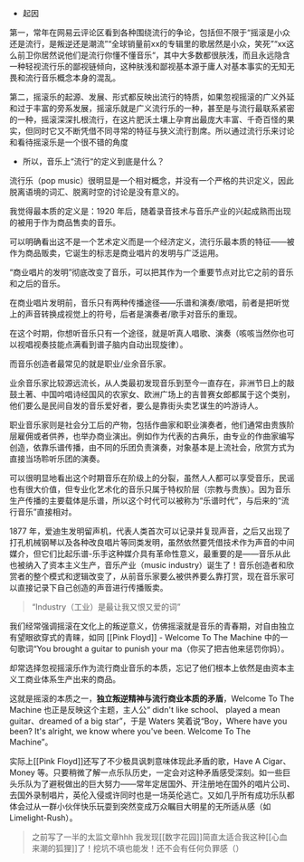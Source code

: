 - 起因

第一，常年在网易云评论区看到各种围绕流行的争论，包括但不限于“摇滚是小众还是流行，是叛逆还是潮流”“全球销量前xx的专辑里的歌居然是小众，笑死”“xx这么前卫你居然说他们是流行你懂不懂音乐“，其中大多数都很肤浅，而且永远隐含一种轻视流行乐的鄙视链倾向，这种肤浅和鄙视基本源于庸人对基本事实的无知无畏和流行音乐概念本身的混乱。

第二，摇滚乐的起源、发展、形式都反映出流行的特质，如果忽视摇滚的广义外延和过于丰富的旁系发展，摇滚乐就是广义流行乐的一种，甚至是与流行最联系紧密的一种，摇滚深深扎根流行，在这片肥沃土壤上孕育出最庞大丰富、千奇百怪的果实，但同时它又不断凭借不同寻常的特征与狭义流行割席。所以通过流行乐来讨论和看待摇滚乐是一个很不错的角度

- 所以，音乐上“流行“的定义到底是什么？

流行乐（pop music）很明显是一个相对概念，并没有一个严格的共识定义，因此脱离语境的词汇、脱离时空的讨论是没有意义的。

我觉得最本质的定义是：1920 年后，随着录音技术与音乐产业的兴起成熟而出现的被用于作为商品售卖的音乐。

可以明确看出这不是一个艺术定义而是一个经济定义，流行乐最本质的特征——被作为商品贩卖，它诞生的标志是商业唱片的发明与广泛运用。

“商业唱片的发明”彻底改变了音乐，可以把其作为一个重要节点对比它之前的音乐和之后的音乐。

在商业唱片发明前，音乐只有两种传播途径——乐谱和演奏/歌唱，前者是把听觉上的声音转换成视觉上的符号，后者是演奏者/歌手对音乐的重现。

在这个时期，你想听音乐只有一个途径，就是听真人唱歌、演奏（咳咳当然你也可以视唱视奏技能点满看到谱子脑内自动出现旋律）。

而音乐创造者最常见的就是职业/业余音乐家。

业余音乐家比较源远流长，从人类最初发现音乐到至今一直存在，非洲节日上的敲鼓土著、中国吟唱诗经国风的农家女、欧洲广场上的吉普赛女郎都属于这个类别，他们要么是民间自发的音乐爱好者，要么是靠街头卖艺谋生的吟游诗人。

职业音乐家则是社会分工后的产物，包括作曲家和职业演奏者，他们通常由贵族阶层雇佣或者供养，也举办商业演出。例如作为代表的古典乐，由专业的作曲家编写创造，依靠乐谱传播，由不同的乐团负责演奏，对象基本是上流社会，欣赏方式为直接当场聆听乐团的演奏。

可以很明显地看出这个时期音乐在阶级上的分裂，虽然人人都可以享受音乐，民谣也有很大价值，但专业化艺术化的音乐只属于特权阶层（宗教与贵族）。因为音乐生产传播的主要载体是乐谱，所以这个时代可以被称为“乐谱时代”，与后来的“流行音乐”直接相对。

1877 年，爱迪生发明留声机，代表人类首次可以记录并复现声音，之后又出现了打孔机械钢琴以及各种改良唱片等同类发明，虽然依然要凭借技术作为声音的中间媒介，但它们比起乐谱-乐手这种媒介具有革命性意义，最重要的是——音乐从此也被纳入了资本主义生产，音乐产业（music industry）诞生了！音乐创造者和欣赏者的整个模式和逻辑改变了，从前音乐家要么被供养要么靠打赏，现在音乐家可以直接记录下自己创造的声音进行传播贩卖。

> “Industry（工业）是最让我又恨又爱的词”


我们经常强调摇滚在文化上的叛逆意义，仿佛摇滚就是音乐的青春期，对自由独立有望眼欲穿式的青睐，如同 [[Pink Floyd]] - Welcome To The Machine 中的一句歌词“You brought a guitar to punish your ma（你买了把吉他来惩罚你妈）。

却常选择忽视摇滚乐作为流行商业音乐的本质，忘记了他们根本上依然是由资本主义工商业体系生产出来的商品。

这就是摇滚的本质之一，**独立叛逆精神与流行商业本质的矛盾**，Welcome To The Machine 也正是反映这个主题，主人公“ didn't like school、 played a mean guitar、dreamed of a big star”，于是 Waters 笑着说“Boy，Where have you been? It's alright, we know where you've been. Welcome To The Machine”。

实际上[[Pink Floyd]]还写了不少极具讽刺意味体现此矛盾的歌，Have A Cigar、Money 等。只要稍微了解一点乐队历史，一定会对这种矛盾感受深刻。如一些巨头乐队为了避税做出的巨大努力——常年定居国外、开注册地在国外的唱片公司、去国外录制唱片，英伦入侵或许同时也是一场英伦逃亡。又如几乎所有成功乐队都体会过从一群小伙伴快乐玩耍到突然变成万众瞩目大明星的无所适从感（如 Limelight-Rush）。

>之前写了一半的太监文章hhh 我发现[[数字花园]]简直太适合我这种[[心血来潮的狐狸]]了！挖坑不填也能发！还不会有任何负罪感（）